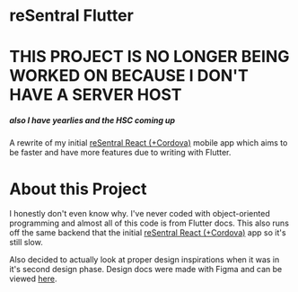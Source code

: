 # reSentral Flutter
# THIS PROJECT IS NO LONGER BEING WORKED ON BECAUSE I DON'T HAVE A SERVER HOST
##### also I have yearlies and the HSC coming up

A rewrite of my initial [reSentral React (+Cordova)](https://github.com/JumpyJacko/resentral-react-cordova) mobile app which aims to be faster and have more features due to writing with Flutter.

# About this Project
I honestly don't even know why. I've never coded with object-oriented programming and almost all of this code is from Flutter docs. This also runs off the same backend that the initial [reSentral React (+Cordova)](https://github.com/JumpyJacko/resentral-react-cordova) app so it's still slow.

Also decided to actually look at proper design inspirations when it was in it's second design phase. Design docs were made with Figma and can be viewed [here](https://www.figma.com/file/HwetJzpdpT6fbwVp9CNSXf/reSentral-Flutter?node-id=30%3A118).
